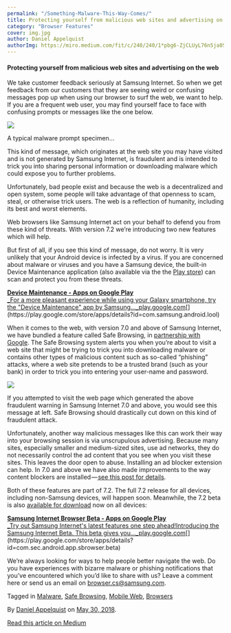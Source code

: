 ```yaml
---
permalink: "/Something-Malware-This-Way-Comes/"
title: Protecting yourself from malicious web sites and advertising on the web
category: "Browser Features"
cover: img.jpg
author: Daniel Appelquist
authorImg: https://miro.medium.com/fit/c/240/240/1*pbg6-ZjCLUyL76n5ja0S5Q.jpeg
---
```


#### Protecting yourself from malicious web sites and advertising on the web

We take customer feedback seriously at Samsung Internet. So when we get feedback from our customers that they are seeing weird or confusing messages pop up when using our browser to surf the web, we want to help. If you are a frequent web user, you may find yourself face to face with confusing prompts or messages like the one below.

![](https://cdn-images-1.medium.com/max/600/1*ugx9WIs0EBhLu0rOpArlUg.jpeg)

A typical malware prompt specimen…

This kind of message, which originates at the web site you may have visited and is not generated by Samsung Internet, is fraudulent and is intended to trick you into sharing personal information or downloading malware which could expose you to further problems.

Unfortunately, bad people exist and because the web is a decentralized and open system, some people will take advantage of that openness to scam, steal, or otherwise trick users. The web is a reflection of humanity, including its best and worst elements.

Web browsers like Samsung Internet act on your behalf to defend you from these kind of threats. With version 7.2 we’re introducing two new features which will help.

But first of all, if you see this kind of message, do not worry. It is very unlikely that your Android device is infected by a virus. If you are concerned about malware or viruses and you have a Samsung device, the built-in Device Maintenance application (also available via the the [Play store](https://play.google.com/store/apps/details?id=com.samsung.android.lool)) can scan and protect you from these threats.

[**Device Maintenance - Apps on Google Play**  
_For a more pleasant experience while using your Galaxy smartphone, try the "Device Maintenance" app by Samsung…_play.google.com](https://play.google.com/store/apps/details?id=com.samsung.android.lool "https://play.google.com/store/apps/details?id=com.samsung.android.lool")[](https://play.google.com/store/apps/details?id=com.samsung.android.lool)

When it comes to the web, with version 7.0 and above of Samsung Internet, we have bundled a feature called Safe Browsing, in [partnership with Google](https://safebrowsing.google.com/). The Safe Browsing system alerts you when you’re about to visit a web site that might be trying to trick you into downloading malware or contains other types of malicious content such as so-called “phishing” attacks, where a web site pretends to be a trusted brand (such as your bank) in order to trick you into entering your user-name and password.

![](https://cdn-images-1.medium.com/max/600/1*L7gAH7adpNMvX5nGY9FG0w.jpeg)

If you attempted to visit the web page which generated the above fraudulent warning in Samsung Internet 7.0 and above, you would see this message at left. Safe Browsing should drastically cut down on this kind of fraudulent attack.

Unfortunately, another way malicious messages like this can work their way into your browsing session is via unscrupulous advertising. Because many sites, especially smaller and medium-sized sites, use ad networks, they do not necessarily control the ad content that you see when you visit these sites. This leaves the door open to abuse. Installing an ad blocker extension can help. In 7.0 and above we have also made improvements to the way content blockers are installed —[ see this post for details](https://medium.com/samsung-internet-dev/new-samsung-internet-beta-introduces-protected-browsing-52f1ce7145f6).

Both of these features are part of 7.2. The full 7.2 release for all devices, including non-Samsung devices, will happen soon. Meanwhile, the 7.2 beta is also [available for download](https://play.google.com/store/apps/details?id=com.sec.android.app.sbrowser.beta) now on all devices:

[**Samsung Internet Browser Beta - Apps on Google Play**  
_Try out Samsung Internet's latest features one step ahead!Introducing the Samsung Internet Beta. This beta gives you…_play.google.com](https://play.google.com/store/apps/details?id=com.sec.android.app.sbrowser.beta "https://play.google.com/store/apps/details?id=com.sec.android.app.sbrowser.beta")[](https://play.google.com/store/apps/details?id=com.sec.android.app.sbrowser.beta)

We’re always looking for ways to help people better navigate the web. Do you have experiences with bizarre malware or phishing notifications that you’ve encountered which you’d like to share with us? Leave a comment here or send us an email on [browser.cs@samsung.com](mailto:browser.cs@samsung.com).

Tagged in [Malware](https://medium.com/tag/malware), [Safe Browsing](https://medium.com/tag/safe-browsing), [Mobile Web](https://medium.com/tag/mobile-web), [Browsers](https://medium.com/tag/browsers)

By [Daniel Appelquist](https://medium.com/@torgo) on [May 30, 2018](https://medium.com/p/f021543f4abf).

[Read this article on Medium](https://medium.com/@torgo/something-malware-this-way-comes-f021543f4abf)
